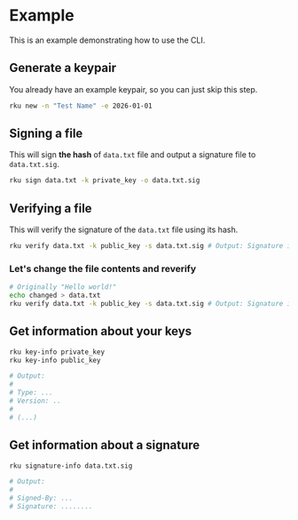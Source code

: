 # Example

This is an example demonstrating how to use the CLI.

## Generate a keypair

You already have an example keypair, so you can just skip this step.

```sh
rku new -n "Test Name" -e 2026-01-01
```

## Signing a file

This will sign **the hash** of `data.txt` file and output a signature file to `data.txt.sig`.

```sh
rku sign data.txt -k private_key -o data.txt.sig
```

## Verifying a file

This will verify the signature of the `data.txt` file using its hash.

```sh
rku verify data.txt -k public_key -s data.txt.sig # Output: Signature is valid
```

### Let's change the file contents and reverify

```sh
# Originally "Hello world!"
echo changed > data.txt
rku verify data.txt -k public_key -s data.txt.sig # Output: Signature is invalid
```

## Get information about your keys

```sh
rku key-info private_key
rku key-info public_key

# Output:
# 
# Type: ...
# Version: ..
#
# (...)
```

## Get information about a signature

```sh
rku signature-info data.txt.sig

# Output:
#
# Signed-By: ...
# Signature: ........
```

